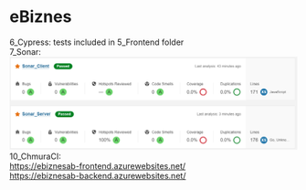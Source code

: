 # eBiznes
6_Cypress: tests included in 5_Frontend folder
<br>7_Sonar: ![Sonar Tests Results](7_Sonar/SonarTests.PNG)
10_ChmuraCI:
<br>https://ebiznesab-frontend.azurewebsites.net/
<br>https://ebiznesab-backend.azurewebsites.net/

